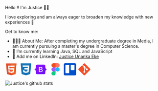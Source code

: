 Hello !! I'm Justice 👋🏾

I love exploring and am always eager to broaden my knowledge with new experiences 🌱

Get to know me: 
- 👩🏾‍🎓 About Me: After completing my undergraduate degree in Media, I am currently pursuing a master's degree in Computer Science. 
- 🌱 I’m currently learning Java, SQL and JavaScript 
- 🤗 Add me on LinkedIn: [Justice Unanka Eke](https://www.linkedin.com/in/justiceunanka/)
  

  
<div>
 <img src="https://github.com/devicons/devicon/blob/master/icons/html5/html5-original.svg" title="HTML5" alt="HTML" width="40" height="40"/>&nbsp;
  <img src="https://github.com/devicons/devicon/blob/master/icons/css3/css3-plain.svg"  title="CSS3" alt="CSS" width="40" height="40"/>&nbsp;
  <img src="https://github.com/devicons/devicon/blob/master/icons/bootstrap/bootstrap-original.svg"  title="Bootstrap" alt="Bootstrap" width="40" height="40"/>&nbsp;
  <img src="https://github.com/devicons/devicon/blob/master/icons/figma/figma-original.svg" title="Figma" **alt="Figma" width="40" height="40"/>&nbsp;
  <img src="https://github.com/devicons/devicon/blob/master/icons/trello/trello-plain.svg" title="Trello" **alt="Trello" width="40" height="40"/>&nbsp;
  <img src="https://github.com/devicons/devicon/blob/master/icons/git/git-original.svg" title="Git" **alt="Git" width="40" height="40"/>&nbsp;
</div>



![Justice's github stats](https://github-readme-stats.vercel.app/api?username=jdiva1234&show_icons=true)








                                                                                                                                                                   
